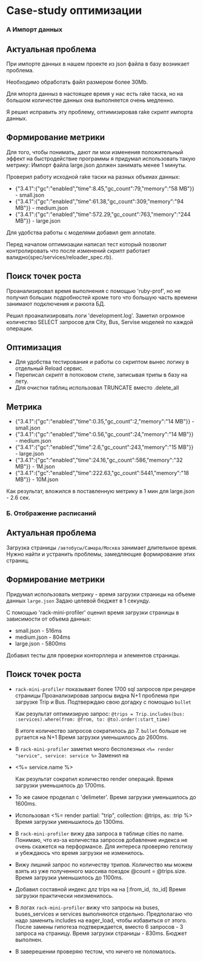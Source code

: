 # Case-study оптимизации

### А Импорт данных
## Актуальная проблема
При импорте данных в нашем проекте из json файла в базу возникает проблема.

Необходимо обработать файл размером более 30Mb.

Для мпорта данныз в настоящее время у нас есть rake таска, но на большом количестве данных она выполняется очень медленно.

Я решил исправить эту проблему, оптимизировав rake скрипт импорта данных.

## Формирование метрики
Для того, чтобы понимать, дают ли мои изменения положительный эффект на быстродействие программы я придумал использовать такую метрику: Импорт файла large.json должен занимать менее 1 минуты.

Проверил работу исходной rake таски на разных объеиах данных:

* {"3.4.1":{"gc":"enabled","time":8.45,"gc_count":79,"memory":"58 MB"}} - small.json
* {"3.4.1":{"gc":"enabled","time":61.38,"gc_count":309,"memory":"94 MB"}} - medium.json
* {"3.4.1":{"gc":"enabled","time":572.29,"gc_count":763,"memory":"244 MB"}} - large.json

Для удобства работы с моделями добавил gem annotate.

Перед началом оптимизации написал тест который позволит контролировать что после изменений скрипт работает валидно(spec/services/reloader_spec.rb).

## Поиск точек роста
Проанализировал время выполнения с помощью 'ruby-prof', но не получил больших подробностей кроме того что большую часть времени
занимают подключения и раюота БД.

Решил проанализировать логи 'development.log'. Заметил огромное количество  SELECT запросов для City, Bus, Servise моделей
по каждой операции.

## Оптимизация
- Для удобства тестирования и работы со скриптом вынес логику в отдельный Reload сервис.
- Переписал скрипт в потоковом стиле, записывая трипы в базу на лету.
- Для очистки таблиц использовал TRUNCATE вместо .delete_all

## Метрика
* {"3.4.1":{"gc":"enabled","time":0.35,"gc_count":2,"memory":"14 MB"}} - small.json
* {"3.4.1":{"gc":"enabled","time":0.56,"gc_count":24,"memory":"14 MB"}} - medium.json
* {"3.4.1":{"gc":"enabled","time":2.6,"gc_count":243,"memory":"15 MB"}} - large.json
* {"3.4.1":{"gc":"enabled","time":24.16,"gc_count":586,"memory":"32 MB"}} - 1M.json
* {"3.4.1":{"gc":"enabled","time":222.63,"gc_count":5441,"memory":"18 MB"}} - 10M.json

Как результат, вложился в поставленную метрику в 1 мин для large.json - 2.6 сек.

### Б. Отображение расписаний
## Актуальная проблема
Загрузка страницы `/автобусы/Самара/Москва` занимает длительное время.
Нужно найти и устранить проблемы, замедляющие формирование этих страниц.

## Формирование метрики
Придумал использовать метрику - время загрузки страницы на объеме данных `large.json`
Задаю целевой бюджет в 1 секунду.

С помощью 'rack-mini-profiler' оценил время загрузки страницы в зависимости от объема данных:
* small.json - 516ms
* medium.json - 804ms
* large.json - 5800ms

Добавил тесты для проверки конторллера и элементов страницы.

## Поиск точек роста
- `rack-mini-profiler` показывает более 1700 sql запросов при рендере страницы
   Проанализировав запросы видна N+1 проблема при загрузке Trip и Bus.
   Подтверждаю свою догадку с помощью `bullet`

   Как результат оптимизирую запрос:
    ```@trips = Trip.includes(bus: :services).where(from: @from, to: @to).order(:start_time)```
  
  В итоге количество запросов сократилось до 7. `bullet` больше не ругается на N+1
  Время загрузки уменьшилось до 2600ms.

- В `rack-mini-profiler` заметил много бесполезных ```<%= render "service", service: service %>```
  Заменил на <li><%= service.name %></li>

  Как результат сократил количество render операций.
  Время загрузки уменьшилось до 1700ms.

- То же самое проделал с 'delimeter'.
  Время загрузки уменьшилось до 1600ms.

- Использовал <%= render partial: "trip", collection: @trips, as: :trip %>
  Время загрузки уменьшилось до 1300ms.

- В `rack-mini-profiler` вижу два запроса в таблице cities по name.
  Понимаю, что из-за количества запросов добавление индекса не очень скажется на перформансе.
  Для интереса проверяю гепотизу и убеждаюсь что время загрузки не изменилось.

- Вижу лишний запрос по количеству трипов. Количество мы можем взять из уже полученного массива поездок @count = @trips.size.
  Время загрузки уменьшилось до 1100ms.

- Добавил составной индекс длz trips на на [:from_id, :to_id]
  Время загрузки практически неизменилось.

- В логах `rack-mini-profiler` вижу что запросы на buses, buses_services и services выполняются отдельно.
  Предполагаю что надо заменить includes на eager_load, чтобы избавиться от этого.
  После замены гипотеза подтверждается, вместо 6 запросов - 3 запроса на страницу.
  Время загрузки страницы - 830ms. Бюджет выполнен.

- В заверешении проверяю тестом, что ничего не поломалось.